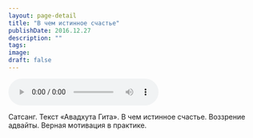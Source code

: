 ```yaml
---
layout: page-detail
title: "В чем истинное счастье"
publishDate: 2016.12.27
description: ""
tags:
image:
draft: false
---
```


<audio title="2016.12.27 - В чем истинное счастье.mp3" src="https://filer-api.advayta.org/v1.0/public/files/75361" controls=""></audio>

 Сатсанг. Текст «Авадхута Гита». В чем истинное счастье. Воззрение адвайты. Верная мотивация в практике. 

  
